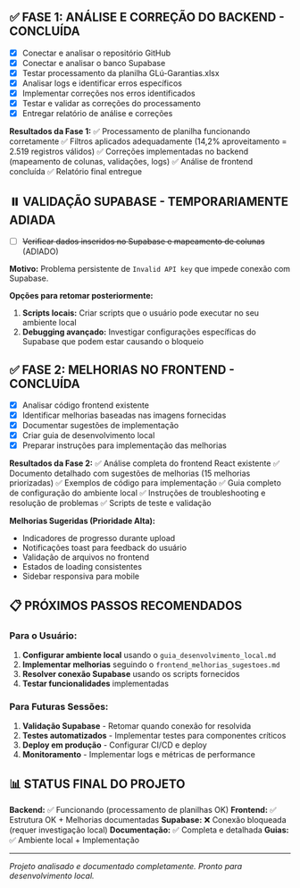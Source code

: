 ## ✅ FASE 1: ANÁLISE E CORREÇÃO DO BACKEND - CONCLUÍDA

- [x] Conectar e analisar o repositório GitHub
- [x] Conectar e analisar o banco Supabase
- [x] Testar processamento da planilha GLú-Garantias.xlsx
- [x] Analisar logs e identificar erros específicos
- [x] Implementar correções nos erros identificados
- [x] Testar e validar as correções do processamento
- [x] Entregar relatório de análise e correções

**Resultados da Fase 1:**
✅ Processamento de planilha funcionando corretamente
✅ Filtros aplicados adequadamente (14,2% aproveitamento = 2.519 registros válidos)
✅ Correções implementadas no backend (mapeamento de colunas, validações, logs)
✅ Análise de frontend concluída
✅ Relatório final entregue

## ⏸️ VALIDAÇÃO SUPABASE - TEMPORARIAMENTE ADIADA

- [ ] ~~Verificar dados inseridos no Supabase e mapeamento de colunas~~ (ADIADO)

**Motivo:** Problema persistente de `Invalid API key` que impede conexão com Supabase.

**Opções para retomar posteriormente:**
1. **Scripts locais:** Criar scripts que o usuário pode executar no seu ambiente local
2. **Debugging avançado:** Investigar configurações específicas do Supabase que podem estar causando o bloqueio

## ✅ FASE 2: MELHORIAS NO FRONTEND - CONCLUÍDA

- [x] Analisar código frontend existente
- [x] Identificar melhorias baseadas nas imagens fornecidas
- [x] Documentar sugestões de implementação
- [x] Criar guia de desenvolvimento local
- [x] Preparar instruções para implementação das melhorias

**Resultados da Fase 2:**
✅ Análise completa do frontend React existente
✅ Documento detalhado com sugestões de melhorias (15 melhorias priorizadas)
✅ Exemplos de código para implementação
✅ Guia completo de configuração do ambiente local
✅ Instruções de troubleshooting e resolução de problemas
✅ Scripts de teste e validação

**Melhorias Sugeridas (Prioridade Alta):**
- Indicadores de progresso durante upload
- Notificações toast para feedback do usuário
- Validação de arquivos no frontend
- Estados de loading consistentes
- Sidebar responsiva para mobile

## 📋 PRÓXIMOS PASSOS RECOMENDADOS

### Para o Usuário:
1. **Configurar ambiente local** usando o `guia_desenvolvimento_local.md`
2. **Implementar melhorias** seguindo o `frontend_melhorias_sugestoes.md`
3. **Resolver conexão Supabase** usando os scripts fornecidos
4. **Testar funcionalidades** implementadas

### Para Futuras Sessões:
1. **Validação Supabase** - Retomar quando conexão for resolvida
2. **Testes automatizados** - Implementar testes para componentes críticos
3. **Deploy em produção** - Configurar CI/CD e deploy
4. **Monitoramento** - Implementar logs e métricas de performance

## 📊 STATUS FINAL DO PROJETO

**Backend:** ✅ Funcionando (processamento de planilhas OK)
**Frontend:** ✅ Estrutura OK + Melhorias documentadas
**Supabase:** ❌ Conexão bloqueada (requer investigação local)
**Documentação:** ✅ Completa e detalhada
**Guias:** ✅ Ambiente local + Implementação

---
*Projeto analisado e documentado completamente. Pronto para desenvolvimento local.*

